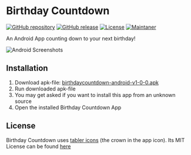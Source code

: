 # Birthday Countdown
[![GitHub repository](https://img.shields.io/badge/GitHub-DrMaxNix/birthdaycountdown-lightgrey)](https://github.com/DrMaxNix/birthdaycountdown)
[![GitHub release](https://img.shields.io/badge/release-v1.0.0-orange)](https://github.com/DrMaxNix/birthdaycountdown/releases/tag/v1.0.0)
[![License](https://img.shields.io/badge/license-MIT-green)](https://github.com/DrMaxNix/birthdaycountdown/blob/main/LICENSE)
[![Maintaner](https://img.shields.io/badge/maintainer-DrMaxNix-blue)](https://www.drmaxnix.de)

An Android App counting down to your next birthday!

![Android Screenshots](https://raw.githubusercontent.com/DrMaxNix/birthdaycountdown/main/assets/screenshots-scaled.png "Android Screenshots")





## Installation
1. Download apk-file: [birthdaycountdown-android-v1-0-0.apk](https://github.com/DrMaxNix/birthdaycountdown/releases/download/v1.0.0/birthdaycountdown-android-v1-0-0.apk "Android APK v1.0.0")
2. Run downloaded apk-file
3. You may get asked if you want to install this app from an unknown source
4. Open the installed Birthday Countdown App





## License
Birthday Countdown uses [tabler icons](https://tabler-icons.io/) (the crown in the app icon). Its MIT License can be found [here](../main/LICENSE-tabler-icons)
